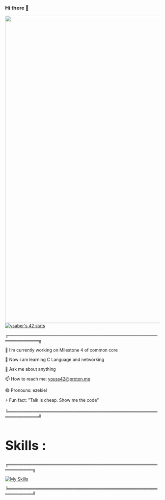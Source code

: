 ### Hi there 👋

<!--
**YouS64/YouS64** is a ✨ _special_ ✨ repository because its `README.md` (this file) appears on your GitHub profile.

Here are some ideas to get you started:

- 🔭 I’m currently working on minishell
- 🌱 I’m currently learning C
- 👯 I’m looking to collaborate on ...
- 🤔 I’m looking for help with ...
- 💬 Ask me about anything
- 📫 How to reach me: youss42@proton.me
- 😄 Pronouns: ezekiel
- ⚡ Fun fact: "Talk is cheap. Show me the code"
-->


<img src="https://user-images.githubusercontent.com/74038190/225813708-98b745f2-7d22-48cf-9150-083f1b00d6c9.gif" width="1000"/>
<a href="https://github.com/oakoudad/badge42"><img src="https://badge.mediaplus.ma/binary/ysaber" alt="ysaber's 42 stats" /></a>


╔════════════════════════════════════════════════════════════╗


🔭 I’m currently working on Milestone 4 of common core

🌱 Now i am learning C Language and networking

💬 Ask me about anything

📫 How to reach me: youss42@proton.me

😄 Pronouns: ezekiel

⚡ Fun fact: "Talk is cheap. Show me the code"


╚════════════════════════════════════════════════════════════╝



  <h1 style="font-size: 3em;">Skills :</h1>



╔══════════════════════════════════════════════════════════╗

[![My Skills](https://skillicons.dev/icons?i=cpp,cmake,git,go,bash,py,vim,vscode,aiscript,c,django,docker&theme=light)](https://skillicons.dev)


╚══════════════════════════════════════════════════════════╝
